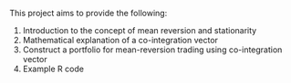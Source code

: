 This project aims to provide the following:
1. Introduction to the concept of mean reversion and stationarity
2. Mathematical explanation of a co-integration vector
3. Construct a portfolio for mean-reversion trading using co-integration vector
4. Example R code

